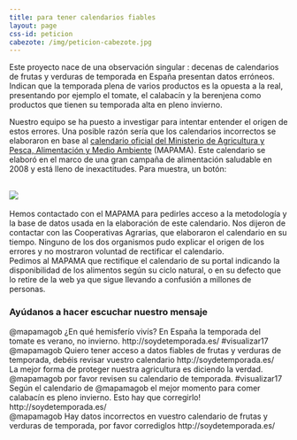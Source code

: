 ```yaml
---
title: para tener calendarios fiables
layout: page
css-id: peticion
cabezote: /img/peticion-cabezote.jpg
---
```


Este proyecto nace de una observación singular : decenas de calendarios de frutas y verduras de temporada en España presentan datos erróneos. Indican que la temporada plena de varios productos es la opuesta a la real, presentando por ejemplo el tomate, el calabacín y la berenjena como productos que tienen su temporada alta en pleno invierno.

Nuestro equipo se ha puesto a investigar para intentar entender el origen de estos errores. Una posible razón sería que los calendarios incorrectos se elaboraron en base al <a href="http://www.alimentacion.es/es/campanas/frutas/frutas_verduras_temporada/" target="_blank"> calendario oficial del Ministerio de Agricultura y Pesca, Alimentación y Medio Ambiente</a> (MAPAMA). Este calendario se elaboró en el marco de una gran campaña de alimentación saludable en 2008 y está lleno de inexactitudes. Para muestra, un botón:

<br>
<div class="row">
  <div class="col-sm-12 col-xs-12">
  <img class="img-responsive img-centered" src="{{site.url}}/img/calendario-mapama.jpg">
</div>
</div>
<br>
Hemos contactado con el MAPAMA para pedirles acceso a la metodología y la base de datos usada en la elaboración de este calendario. Nos dijeron de contactar con las Cooperativas Agrarias, que elaboraron el calendario en su tiempo. Ninguno de los dos organismos pudo explicar el origen de los errores y no mostraron voluntad de rectificar el calendario.

<div class="row">
  <div class="col-sm-12 col-xs-12 highlight">
    Pedimos al MAPAMA que rectifique el calendario de su portal indicando la disponibilidad de los alimentos según su ciclo natural, o en su defecto que lo retire de la web ya que sigue llevando a confusión a millones de personas.
  </div>
</div>

### Ayúdanos a hacer escuchar nuestro mensaje

<div class="peticion">
  @mapamagob ¿En qué hemisferío vivís? En España la temporada del tomate es verano, no invierno. http://soydetemporada.es/ #visualizar17  <a href="https://twitter.com/intent/tweet?text={{"@mapamagob ¿En qué hemisferío vivís? En España la temporada del tomate es verano, no invierno. http://soydetemporada.es/ #visualizar17 " | url_encode }}" target="_blank"><i class="fa fa-twitter"></i></a>
</div>

<div class="peticion">
  @mapamagob Quiero tener acceso a datos fiables de frutas y verduras de temporada, debéis revisar vuestro calendario http://soydetemporada.es/ <a href="https://twitter.com/intent/tweet?text={{"@mapamagob Quiero tener acceso a datos fiables de frutas y verduras de temporada, debéis revisar vuestro calendario http://soydetemporada.es/" | url_encode }}" target="_blank"><i class="fa fa-twitter"></i></a>
</div>

<div class="peticion">
La mejor forma de proteger nuestra agricultura es diciendo la verdad. @mapamagob por favor revisen su calendario de temporada. #visualizar17 <a href="https://twitter.com/intent/tweet?text={{"La mejor forma de proteger nuestra agricultura es diciendo la verdad. @mapamagob por favor revisen su calendario de temporada. #visualizar17" | url_encode }}" target="_blank"><i class="fa fa-twitter"></i></a>
</div>

<div class="peticion">
  Según el calendario de @mapamagob el mejor momento para comer calabacín es pleno invierno. Esto hay que corregirlo!  http://soydetemporada.es/ <a href="https://twitter.com/intent/tweet?text={{"Según el calendario de @mapamagob el mejor momento para comer calabacín es pleno invierno. Esto hay que corregirlo!  http://soydetemporada.es/" | url_encode }}" target="_blank"><i class="fa fa-twitter"></i></a>
</div>

<div class="peticion">
  @mapamagob Hay datos incorrectos en vuestro calendario de frutas y verduras de temporada, por favor corrediglos http://soydetemporada.es/ <a href="https://twitter.com/intent/tweet?text={{"@mapamagob hay datos incorrectos en vuestro calendario de frutas y verduras de temporada, por favor corrediglos http://soydetemporada.es/" | url_encode }}" target="_blank"><i class="fa fa-twitter"></i></a>
</div>
